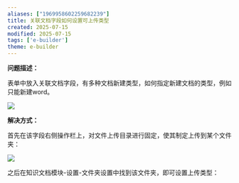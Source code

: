 ```yaml
---
aliases: ["1969958602259682239"]
title: 关联文档字段如何设置可上传类型
created: 2025-07-15
modified: 2025-07-15
tags: ['e-builder']
theme: e-builder
---
```


**问题描述：**

表单中放入关联文档字段，有多种文档新建类型，如何指定新建文档的类型，例如只能新建word。

![](https://myhelpdoc.oss-cn-heyuan.aliyuncs.com/mdimages/0948b27687ae259d1d115fea46665ae6.jpg)

**解决方式：**

首先在该字段右侧操作栏上，对文件上传目录进行固定，使其制定上传到某个文件夹：

![](https://myhelpdoc.oss-cn-heyuan.aliyuncs.com/mdimages/25d4ea6c433adc37eaf9ef4c1e822003.jpg)

之后在知识文档模块-设置-文件夹设置中找到该文件夹，即可设置上传类型：

